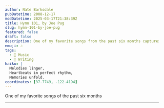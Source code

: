 ```yaml
---
author: Nate Barksdale
pubDatetime: 2008-12-17
modDatetime: 2025-03-17T21:38:39Z
title: Hymn 101, by Joe Pug
slug: hymn-101-by-joe-pug
featured: false
draft: false
description: One of my favorite songs from the past six months captures a unique vibe.
emoji: 🎶
tags:
  - 🎵 Music
  - 📝 Writing
haiku: |
  Melodies linger,  
  Heartbeats in perfect rhythm,  
  Memories unfold.
coordinates: [37.7749, -122.4194]
---
```


One of my favorite songs of the past six months

---
